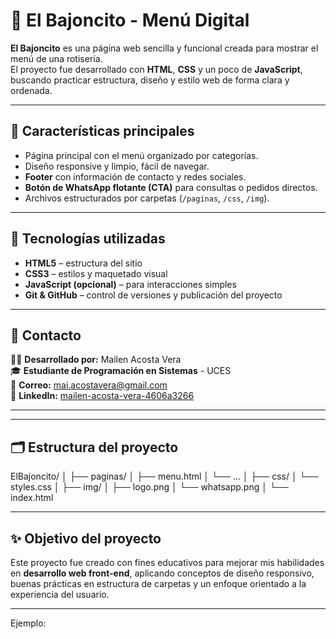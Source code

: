 # 🍔 El Bajoncito - Menú Digital

**El Bajoncito** es una página web sencilla y funcional creada para mostrar el menú de una rotisería.  
El proyecto fue desarrollado con **HTML**, **CSS** y un poco de **JavaScript**, buscando practicar estructura, diseño y estilo web de forma clara y ordenada.  

---

## 🚀 Características principales
- Página principal con el menú organizado por categorías.  
- Diseño responsive y limpio, fácil de navegar.  
- **Footer** con información de contacto y redes sociales.  
- **Botón de WhatsApp flotante (CTA)** para consultas o pedidos directos.  
- Archivos estructurados por carpetas (`/paginas`, `/css`, `/img`).

---

## 🧰 Tecnologías utilizadas
- **HTML5** – estructura del sitio  
- **CSS3** – estilos y maquetado visual  
- **JavaScript (opcional)** – para interacciones simples  
- **Git & GitHub** – control de versiones y publicación del proyecto

---

## 💬 Contacto
👩‍💻 **Desarrollado por:** Mailen Acosta Vera  
🎓 **Estudiante de Programación en Sistemas** - UCES  
📧 **Correo:** [mai.acostavera@gmail.com](mailto:mai.acostavera@gmail.com)  
🔗 **LinkedIn:** [mailen-acosta-vera-4606a3266](https://www.linkedin.com/in/mailen-acosta-vera-4606a3266/)

---


---

## 🗂️ Estructura del proyecto
ElBajoncito/
│
├── paginas/
│ ├── menu.html
│ └── ...
│
├── css/
│ └── styles.css
│
├── img/
│ ├── logo.png
│ └── whatsapp.png
│
└── index.html


---

## ✨ Objetivo del proyecto
Este proyecto fue creado con fines educativos para mejorar mis habilidades en **desarrollo web front-end**, aplicando conceptos de diseño responsivo, buenas prácticas en estructura de carpetas y un enfoque orientado a la experiencia del usuario.

---


Ejemplo:
